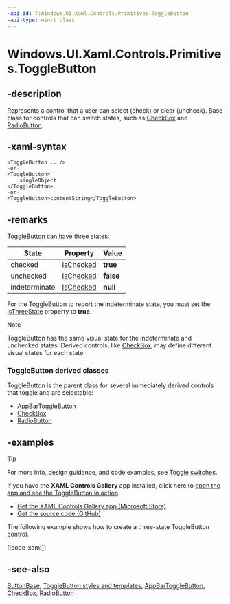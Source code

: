 ```yaml
---
-api-id: T:Windows.UI.Xaml.Controls.Primitives.ToggleButton
-api-type: winrt class
---
```


<!-- Class syntax.
public class ToggleButton : Windows.UI.Xaml.Controls.Primitives.ButtonBase, Windows.UI.Xaml.Controls.Primitives.IToggleButton, Windows.UI.Xaml.Controls.Primitives.IToggleButtonOverrides
-->

# Windows.UI.Xaml.Controls.Primitives.ToggleButton

## -description
Represents a control that a user can select (check) or clear (uncheck). Base class for controls that can switch states, such as [CheckBox](../windows.ui.xaml.controls/checkbox.md) and [RadioButton](../windows.ui.xaml.controls/radiobutton.md).

## -xaml-syntax
```xaml
<ToggleButton .../>
-or-
<ToggleButton>
    singleObject
</ToggleButton>
-or-
<ToggleButton>contentString</ToggleButton>
```

## -remarks

ToggleButton can have three states:

| State | Property | Value |
|-------|----------|-------|
| checked | [IsChecked](togglebutton_ischecked.md) | **true** |
| unchecked | [IsChecked](togglebutton_ischecked.md) | **false** |
| indeterminate | [IsChecked](togglebutton_ischecked.md) | **null** |

 For the ToggleButton to report the indeterminate state, you must set the [IsThreeState](togglebutton_isthreestate.md) property to **true**.

> [!NOTE]
> ToggleButton has the same visual state for the indeterminate and unchecked states. Derived controls, like [CheckBox](../windows.ui.xaml.controls/checkbox.md), may define different visual states for each state.

### **ToggleButton** derived classes

ToggleButton is the parent class for several immediately derived controls that toggle and are selectable:

+ [AppBarToggleButton](../windows.ui.xaml.controls/appbartogglebutton.md)
+ [CheckBox](../windows.ui.xaml.controls/checkbox.md)
+ [RadioButton](../windows.ui.xaml.controls/radiobutton.md)

## -examples

> [!TIP]
> For more info, design guidance, and code examples, see [Toggle switches](/windows/uwp/design/controls-and-patterns/toggles).
>
> If you have the **XAML Controls Gallery** app installed, click here to [open the app and see the ToggleButton in action](xamlcontrolsgallery:/item/ToggleButton).
> + [Get the XAML Controls Gallery app (Microsoft Store)](https://www.microsoft.com/store/productId/9MSVH128X2ZT)
> + [Get the source code (GitHub)](https://github.com/Microsoft/Xaml-Controls-Gallery)

The following example shows how to create a three-state ToggleButton control.

[!code-xaml[1](../windows.ui.xaml.data/code/System.Windows.Controls.ToggleButtonThreeState/csharp/Page.xaml#Snippet1)]

## -see-also

[ButtonBase](buttonbase.md), [ToggleButton styles and templates](https://docs.microsoft.com/windows/uwp/design/controls-and-patterns/xaml-styles), [AppBarToggleButton](../windows.ui.xaml.automation.peers/appbartogglebuttonautomationpeer.md), [CheckBox](../windows.ui.xaml.controls/checkbox.md), [RadioButton](../windows.ui.xaml.controls/radiobutton.md)

